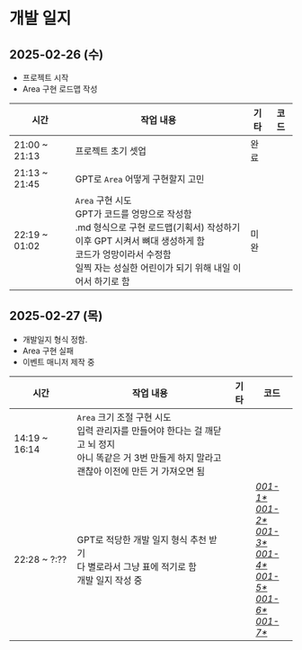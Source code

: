 # 개발 일지

## 2025-02-26 (수)
- 프로젝트 시작
- Area 구현 로드맵 작성

| 시간 | 작업 내용 | 기타 | 코드 |
|------|----------|------|-----|
| 21:00 ~ 21:13 | 프로젝트 초기 셋업 | 완료 |  |
| 21:13 ~ 21:45 | GPT로 `Area` 어떻게 구현할지 고민  |  |  |
| 22:19 ~ 01:02 | `Area` 구현 시도<br>GPT가 코드를 엉망으로 작성함<br>.md 형식으로 구현 로드맵(기획서) 작성하기<br>이후 GPT 시켜서 뼈대 생성하게 함<br>코드가 엉망이라서 수정함<br>일찍 자는 성실한 어린이가 되기 위해 내일 이어서 하기로 함 | 미완 |  |

## 2025-02-27 (목)
- 개발일지 형식 정함.
- Area 구현 실패
- 이벤트 매니저 제작 중

| 시간 | 작업 내용 | 기타 | 코드 |
|------|----------|------|-----|
| 14:19 ~ 16:14 | `Area` 크기 조절 구현 시도<br>입력 관리자를 만들어야 한다는 걸 깨닫고 뇌 정지<br>아니 똑같은 거 3번 만들게 하지 말라고<br>괜찮아 이전에 만든 거 가져오면 됨 |  |  |
| 22:28 ~ ?:?? | GPT로 적당한 개발 일지 형식 추천 받기<br>다 별로라서 그냥 표에 적기로 함<br>개발 일지 작성 중 |  | <span title="표 형식 잘 들어갔나 테스트"><u>*001-1\**</u></span><br><span title="제목 ##로 적는 게 더 좋은가 테스트"><u>*001-2\**</u></span><br><span title="한 번 더 테스트"><u>*001-3\**</u></span><br><span title="지금 뜨는 이 툴팁 잘 뜨나 테스트"><u>*001-4\**</u></span><br><span title="툴팁인지 알기 쉽게 CSS 좀 변경함"><u>*001-5\**</u></span><br><span title="깃허브 readme에 CSS 적용이 안돼서 이탤릭체 대신 사용함"><u>*001-6\**</u></span><br><span title="<u> 작동하나 테스트"><u>*001-7\**</u></span> |